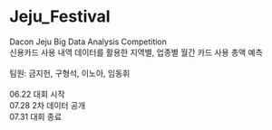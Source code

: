 # Jeju_Festival
Dacon Jeju Big Data Analysis Competition  
신용카드 사용 내역 데이터를 활용한 지역별, 업종별 월간 카드 사용 총액 예측
<br>
<br>
팀원: 금지헌, 구형석, 이노아, 임동휘
<br>
<br>
06.22 대회 시작  
07.28 2차 데이터 공개  
07.31 대회 종료
  
  
<Contact Number>
